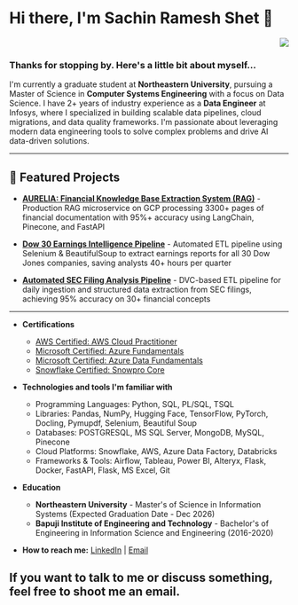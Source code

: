 # Hi there, I'm Sachin Ramesh Shet 👋

<p align="right">
  <img src="https://komarev.com/ghpvc/?username=SachinShet73&color=blue">
</p>

### Thanks for stopping by. Here's a little bit about myself...

I'm currently a graduate student at **Northeastern University**, pursuing a Master of Science in **Computer Systems Engineering** with a focus on Data Science. I have 2+ years of industry experience as a **Data Engineer** at Infosys, where I specialized in building scalable data pipelines, cloud migrations, and data quality frameworks. I'm passionate about leveraging modern data engineering tools to solve complex problems and drive AI data-driven solutions.

---

## 🚀 Featured Projects

- **[AURELIA: Financial Knowledge Base Extraction System (RAG)](https://github.com/YourUsername/project-link)** - Production RAG microservice on GCP processing 3300+ pages of financial documentation with 95%+ accuracy using LangChain, Pinecone, and FastAPI

- **[Dow 30 Earnings Intelligence Pipeline](https://github.com/YourUsername/project-link)** - Automated ETL pipeline using Selenium & BeautifulSoup to extract earnings reports for all 30 Dow Jones companies, saving analysts 40+ hours per quarter

- **[Automated SEC Filing Analysis Pipeline](https://github.com/YourUsername/project-link)** - DVC-based ETL pipeline for daily ingestion and structured data extraction from SEC filings, achieving 95% accuracy on 30+ financial concepts

---

- **Certifications**
   - [AWS Certified: AWS Cloud Practitioner](https://www.credly.com/badges/e376d0b4-6629-4fbc-bbd8-a96eac4e3188) 
   - [Microsoft Certified: Azure Fundamentals](https://www.credly.com/badges/c2cb88c6-ab60-4644-8aff-380d8ba6c867)
   - [Microsoft Certified: Azure Data Fundamentals](https://www.credly.com/badges/de0a1d37-a630-4d48-a51e-265aa6ce70b7)
   - [Snowflake Certified: Snowpro Core](https://www.credly.com/badges/46867793-80c8-47cb-8e69-140d80db875b)

- **Technologies and tools I'm familiar with**
   - Programming Languages: Python, SQL, PL/SQL, TSQL
   - Libraries: Pandas, NumPy, Hugging Face, TensorFlow, PyTorch, Docling, Pymupdf, Selenium, Beautiful Soup
   - Databases: POSTGRESQL, MS SQL Server, MongoDB, MySQL, Pinecone
   - Cloud Platforms: Snowflake, AWS, Azure Data Factory, Databricks
   - Frameworks & Tools: 		Airflow, Tableau, Power BI, Alteryx, Flask, Docker, FastAPI, Flask, MS Excel, Git

- **Education**

  - **Northeastern University** - Master's of Science in Information Systems (Expected Graduation Date - Dec 2026)
  - **Bapuji Institute of Engineering and Technology** - Bachelor's of Engineering in Information Science and Engineering (2016-2020)

- **How to reach me:**
  [LinkedIn](https://www.linkedin.com/in/sachin-shet73) |
  [Email](sachinshet135@gmail.com)

If you want to talk to me or discuss something, feel free to shoot me an email.
---
